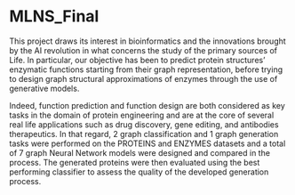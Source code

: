 # MLNS_Final

This project draws its interest in bioinformatics and the innovations brought by the AI revolution in what concerns the study of the primary sources of Life. In particular, our objective has been to predict protein structures’ enzymatic functions starting from their graph representation, before trying to design graph structural approximations of enzymes through the use of generative models.

Indeed, function prediction and function design are both considered as key tasks in the domain of protein engineering and are at the core of several real life applications such as drug discovery, gene editing, and antibodies therapeutics. In that regard, 2 graph classification and 1 graph generation tasks were performed on the PROTEINS and ENZYMES datasets and a total of 7 graph Neural Network models were designed and compared in the process. The generated proteins were then evaluated using the best performing classifier to assess the quality of the developed generation process.
